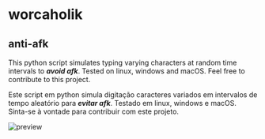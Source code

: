 # worcaholik
## anti-afk
This python script simulates typing varying characters at random time intervals to ***avoid afk***. Tested on linux, windows and macOS. Feel free to contribute to this project.

Este script em python simula digitação caracteres variados em intervalos de tempo aleatório para ***evitar afk***. Testado em linux, windows e macOS. Sinta-se à vontade para contribuir com este projeto.

![preview](https://i.postimg.cc/4dXZKTmq/image.png)
